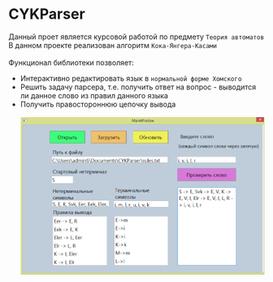 # CYKParser
Данный проет является курсовой работой по предмету `Теория автоматов`<br>
В данном проекте реализован алгоритм `Кока-Янгера-Касами`<br><br>
Функционал библиотеки позволяет:
* Интерактивно редактировать язык в `нормальной форме Хомского`
* Решить задачу парсера, т.е. получить ответ на вопрос - выводится ли данное слово из правил данного языка
* Получить правостороннюю цепочку вывода<br><br>
![screenshot of sample](https://github.com/BallOfDestruction/CYKParser/blob/master/Interface.png)
